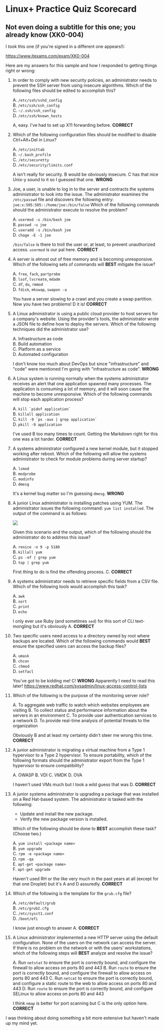 # Linux+ Practice Quiz Scorecard
## Not even doing a subtitle for this one; you already know (XK0-004)

I took this one (if you're signed in a different one appears!):

https://www.itexams.com/exam/XK0-004

Here are my answers for this sample and how I responded to getting things right or wrong:

1. In order to comply with new security policies, an administrator needs to prevent the SSH server from using insecure algorithms.
Which of the following files should be edited to accomplish this?

    A. `/etc/ssh/sshd_config`  
    B. `/etc/ssh/ssh_config`  
    C. `~/.ssh/ssh_config`  
    D. `/etc/ssh/known_hosts`  
    
    A, easy. I've had to set up X11 forwarding before. **CORRECT**

2. Which of the following configuration files should be modified to disable Ctrl+Alt+Del in Linux?

    A. `/etc/inittab`  
    B. `~/.bash_profile`  
    C. `/etc/securetty`  
    D. `/etc/security/limits.conf`  

    A isn't really for security. B would be obviously insecure. C has that
    nice Unix-y sound to it so I guessed that one. **WRONG**

3. Joe, a user, is unable to log in to the server and contracts the systems
administrator to look into the issue. The administrator examines the
`/etc/passwd` file and discovers the following entry:
`joe:x:505:505::/home/joe:/bin/false` Which of the following commands should
the administrator execute to resolve the problem?

    A. `usermod -s /bin/bash joe`  
    B. `passwd -u joe`  
    C. `useradd -s /bin/bash joe`  
    D. `chage -E -1 joe`  

    `/bin/false` is there to troll the user or, at least, to prevent
    unauthorized access. `usermod` is our pal here. **CORRECT**

4. A server is almost out of free memory and is becoming unresponsive. Which
of the following sets of commands will **BEST** mitigate the issue?

    A. `free`, `fack`, `partprobe`  
    B. `lsof`, `lvcreate`, `mdadm`  
    C. `df`, `du`, `rmmod`  
    D. `fdisk`, `mkswap`, `swapon -a`  

    You have a server slowing to a crawl and you create a swap partition. Now
    you have two problems! D it is! **CORRECT**

5. A Linux administrator is using a public cloud provider to host servers for
a company's website. Using the provider's tools, the administrator wrote a
JSON file to define how to deploy the servers. Which of the following
techniques did the administrator use?

    A. Infrastructure as code  
    B. Build automation  
    C. Platform as a service  
    D. Automated configuration  

    I don't know *too* much about DevOps but since "infrastructure" and "code"
    were mentioned I'm going with "infrastructure as code". **WRONG**

6. A Linux system is running normally when the systems administrator receives
an alert that one application spawned many processes. The application is
consuming a lot of memory, and it will soon cause the machine to become
unresponsive. Which of the following commands will stop each application
process?

    A. `` kill `pidof application` ``  
    B. `killall application`  
    C. `` kill -9 `ps -aux | grep application` ``  
    D. `pkill -9 application`  

    I've used B too many times to count. Getting the Markdown right for this
    one was a lot harder. **CORRECT**

7. A systems administrator configured a new kernel module, but it stopped
working after reboot. Which of the following will allow the systems
administrator to check for module problems during server startup?
    
    A. `lsmod`  
    B. `modprobe`  
    C. `modinfo`  
    D. `dmesg`  

    It's a kernel bug matter so I'm guessing `dmesg`. **WRONG**

8. A junior Linux administrator is installing patches using YUM. The
administrator issues the following command: `yum list installed`. The
output of the command is as follows:

    ![](https://i.imgur.com/nXGgN6Q.png)

    Given this scenario and the output, which of the following should the
    administrator do to address this issue?

    A. `renice -n 9 -p 5180`  
    B. `killall yum`  
    C. `ps -ef | grep yum`  
    D. `top | grep yum`  

    First thing to do is find the offending process. C. **CORRECT**

9. A systems administrator needs to retrieve specific fields from a CSV file.
Which of the following tools would accomplish this task?

    A. `awk`  
    B. `sort`  
    C. `print`  
    D. `echo`  

    I only ever use Ruby (and sometimes `sed`) for this sort of CLI
    text-mongling but it's obviously A. **CORRECT**

10. Two specific users need access to a directory owned by root where backups
are located. Which of the following commands would **BEST** ensure the
specified users can access the backup files?

    A. `umask`  
    B. `chcon`  
    C. `chmod`  
    D. `setfacl`  

    You've got to be kidding me! C! **WRONG** Apparently I need to read this
    later! https://www.redhat.com/sysadmin/linux-access-control-lists

11. Which of the following is the purpose of the monitoring server role?

    A. To aggregate web traffic to watch which websites employees are visiting
    B. To collect status and performance information about the servers in an environment
    C. To provide user authentication services to a network
    D. To provide real-time analysis of potential threats to the organization

    Obviously B and at least my certainty didn't steer me wrong this time.
    **CORRECT**

12. A junior administrator is migrating a virtual machine from a Type 1
hypervisor to a Type 2 hypervisor. To ensure portability, which of the
following formats should the administrator export from the Type 1 hypervisor
to ensure compatibility?

    A. OWASP
    B. VDI
    C. VMDK
    D. OVA

    I haven't used VMs much but I took a wild guess that was D. **CORRECT**

13. A junior systems administrator is upgrading a package that was installed
on a Red Hat-based system. The administrator is tasked with the following:

    * Update and install the new package.
    * Verify the new package version is installed.

    Which of the following should be done to **BEST** accomplish these task?
    (Choose two.)

    A. `yum install <package name>`  
    B. `yum upgrade`  
    C. `rpm -e <package name>`  
    D. `rpm -qa`  
    E. `apt-get <package name>`  
    F. `apt-get upgrade`  

    Haven't used RH or the like very much in the past years at all (except for
    that one Droplet) but it's A and D assuredly. **CORRECT**

14. Which of the following is the template for the `grub.cfg` file?

    A. `/etc/default/grub`  
    B. `/etc/grub2.cfg`  
    C. `/etc/sysct1.conf`  
    D. `/boot/efi`  

    I know just enough to answer A. **CORRECT**

15. A Linux administrator implemented a new HTTP server using the default
configuration. None of the users on the network can access the server. If
there is no problem on the network or with the users' workstations, which of
the following steps will **BEST** analyze and resolve the issue?

    A. Run `netstat` to ensure the port is correctly bound, and configure the firewall to allow access on ports 80 and 443
    B. Run `route` to ensure the port is correctly bound, and configure the firewall to allow access on ports 80 and 443
    C. Run `netcat` to ensure the port is correctly bound, and configure a static route to the web to allow access on ports 80 and 443
    D. Run `route` to ensure the port is correctly bound, and configure SELinux to allow access on ports 80 and 443

    I think `nmap` is better for port scanning but C is the only option here. **CORRECT**

I was thinking about doing something a bit more extensive but haven't made up my mind yet.
